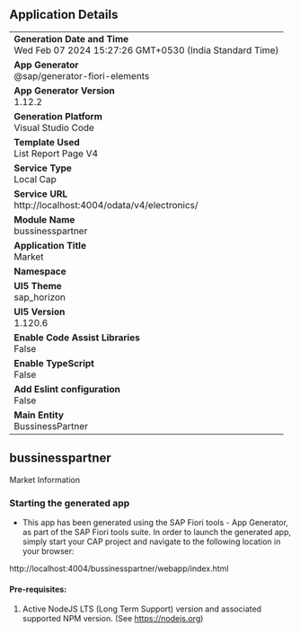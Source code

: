 ## Application Details
|               |
| ------------- |
|**Generation Date and Time**<br>Wed Feb 07 2024 15:27:26 GMT+0530 (India Standard Time)|
|**App Generator**<br>@sap/generator-fiori-elements|
|**App Generator Version**<br>1.12.2|
|**Generation Platform**<br>Visual Studio Code|
|**Template Used**<br>List Report Page V4|
|**Service Type**<br>Local Cap|
|**Service URL**<br>http://localhost:4004/odata/v4/electronics/
|**Module Name**<br>bussinesspartner|
|**Application Title**<br>Market|
|**Namespace**<br>|
|**UI5 Theme**<br>sap_horizon|
|**UI5 Version**<br>1.120.6|
|**Enable Code Assist Libraries**<br>False|
|**Enable TypeScript**<br>False|
|**Add Eslint configuration**<br>False|
|**Main Entity**<br>BussinessPartner|

## bussinesspartner

Market Information

### Starting the generated app

-   This app has been generated using the SAP Fiori tools - App Generator, as part of the SAP Fiori tools suite.  In order to launch the generated app, simply start your CAP project and navigate to the following location in your browser:

http://localhost:4004/bussinesspartner/webapp/index.html

#### Pre-requisites:

1. Active NodeJS LTS (Long Term Support) version and associated supported NPM version.  (See https://nodejs.org)


